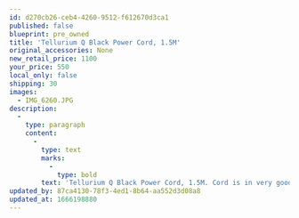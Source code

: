 ```yaml
---
id: d270cb26-ceb4-4260-9512-f612670d3ca1
published: false
blueprint: pre_owned
title: 'Tellurium Q Black Power Cord, 1.5M'
original_accessories: None
new_retail_price: 1100
your_price: 550
local_only: false
shipping: 30
images:
  - IMG_6260.JPG
description:
  -
    type: paragraph
    content:
      -
        type: text
        marks:
          -
            type: bold
        text: 'Tellurium Q Black Power Cord, 1.5M. Cord is in very good physical and functional condition and sold as new for $1,100.00'
updated_by: 87ca4130-78f3-4ed1-8b64-aa552d3d08a8
updated_at: 1666198880
---
```

